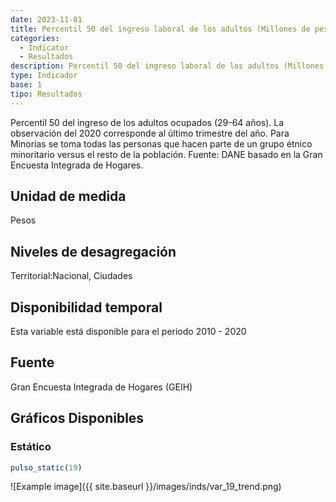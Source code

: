 ```yaml
---
date: 2023-11-01
title: Percentil 50 del ingreso laboral de los adultos (Millones de pesos)( nacional_gen )
categories:
  - Indicator
  - Resultados
description: Percentil 50 del ingreso laboral de los adultos (Millones de pesos)
type: Indicador
base: 1
tipo: Resultados
--- 
```


Percentil 50 del ingreso de los adultos ocupados (29-64 años). La observación del 2020 corresponde al último trimestre del año. Para Minorias se toma todas las personas que hacen parte de un grupo étnico minoritario versus el resto de la población.
Fuente: DANE basado en la Gran Encuesta Integrada de Hogares.

## Unidad de medida
Pesos

## Niveles de desagregación
Territorial:Nacional, Ciudades

## Disponibilidad temporal
Esta variable está disponible para el periodo 2010 - 2020

## Fuente
Gran Encuesta Integrada de Hogares (GEIH)

## Gráficos Disponibles

### Estático

``` R
pulso_static(19)
```

![Example image]({{ site.baseurl }}/images/inds/var_19_trend.png)